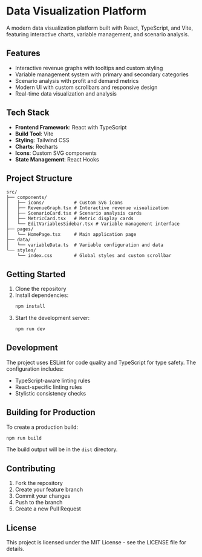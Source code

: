 # Data Visualization Platform

A modern data visualization platform built with React, TypeScript, and Vite, featuring interactive charts, variable management, and scenario analysis.

## Features

- Interactive revenue graphs with tooltips and custom styling
- Variable management system with primary and secondary categories
- Scenario analysis with profit and demand metrics
- Modern UI with custom scrollbars and responsive design
- Real-time data visualization and analysis

## Tech Stack

- **Frontend Framework**: React with TypeScript
- **Build Tool**: Vite
- **Styling**: Tailwind CSS
- **Charts**: Recharts
- **Icons**: Custom SVG components
- **State Management**: React Hooks

## Project Structure

```
src/
├── components/
│   ├── icons/           # Custom SVG icons
│   ├── RevenueGraph.tsx # Interactive revenue visualization
│   ├── ScenarioCard.tsx # Scenario analysis cards
│   ├── MetricCard.tsx   # Metric display cards
│   └── EditVariablesSidebar.tsx # Variable management interface
├── pages/
│   └── HomePage.tsx     # Main application page
├── data/
│   └── variableData.ts  # Variable configuration and data
└── styles/
    └── index.css        # Global styles and custom scrollbar
```

## Getting Started

1. Clone the repository
2. Install dependencies:
   ```bash
   npm install
   ```
3. Start the development server:
   ```bash
   npm run dev
   ```

## Development

The project uses ESLint for code quality and TypeScript for type safety. The configuration includes:

- TypeScript-aware linting rules
- React-specific linting rules
- Stylistic consistency checks

## Building for Production

To create a production build:

```bash
npm run build
```

The build output will be in the `dist` directory.

## Contributing

1. Fork the repository
2. Create your feature branch
3. Commit your changes
4. Push to the branch
5. Create a new Pull Request

## License

This project is licensed under the MIT License - see the LICENSE file for details.
